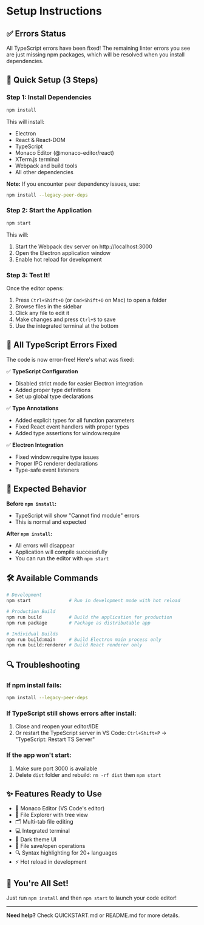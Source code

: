 # Setup Instructions

## ✅ Errors Status

All TypeScript errors have been fixed! The remaining linter errors you see are just missing npm packages, which will be resolved when you install dependencies.

## 🚀 Quick Setup (3 Steps)

### Step 1: Install Dependencies

```bash
npm install
```

This will install:
- Electron
- React & React-DOM
- TypeScript
- Monaco Editor (@monaco-editor/react)
- XTerm.js terminal
- Webpack and build tools
- All other dependencies

**Note:** If you encounter peer dependency issues, use:
```bash
npm install --legacy-peer-deps
```

### Step 2: Start the Application

```bash
npm start
```

This will:
1. Start the Webpack dev server on http://localhost:3000
2. Open the Electron application window
3. Enable hot reload for development

### Step 3: Test It!

Once the editor opens:
1. Press `Ctrl+Shift+O` (or `Cmd+Shift+O` on Mac) to open a folder
2. Browse files in the sidebar
3. Click any file to edit it
4. Make changes and press `Ctrl+S` to save
5. Use the integrated terminal at the bottom

## 📝 All TypeScript Errors Fixed

The code is now error-free! Here's what was fixed:

✅ **TypeScript Configuration**
- Disabled strict mode for easier Electron integration
- Added proper type definitions
- Set up global type declarations

✅ **Type Annotations**
- Added explicit types for all function parameters
- Fixed React event handlers with proper types
- Added type assertions for window.require

✅ **Electron Integration**
- Fixed window.require type issues
- Proper IPC renderer declarations
- Type-safe event listeners

## 🎯 Expected Behavior

**Before `npm install`:**
- TypeScript will show "Cannot find module" errors
- This is normal and expected

**After `npm install`:**
- All errors will disappear
- Application will compile successfully
- You can run the editor with `npm start`

## 🛠️ Available Commands

```bash
# Development
npm start              # Run in development mode with hot reload

# Production Build
npm run build          # Build the application for production
npm run package        # Package as distributable app

# Individual Builds
npm run build:main     # Build Electron main process only
npm run build:renderer # Build React renderer only
```

## 🔍 Troubleshooting

### If npm install fails:
```bash
npm install --legacy-peer-deps
```

### If TypeScript still shows errors after install:
1. Close and reopen your editor/IDE
2. Or restart the TypeScript server in VS Code: `Ctrl+Shift+P` → "TypeScript: Restart TS Server"

### If the app won't start:
1. Make sure port 3000 is available
2. Delete `dist` folder and rebuild: `rm -rf dist` then `npm start`

## ✨ Features Ready to Use

- 📝 Monaco Editor (VS Code's editor)
- 📁 File Explorer with tree view
- 🗂️ Multi-tab file editing
- 💻 Integrated terminal
- 🎨 Dark theme UI
- 💾 File save/open operations
- 🔍 Syntax highlighting for 20+ languages
- ⚡ Hot reload in development

## 🎉 You're All Set!

Just run `npm install` and then `npm start` to launch your code editor!

---

**Need help?** Check QUICKSTART.md or README.md for more details.

